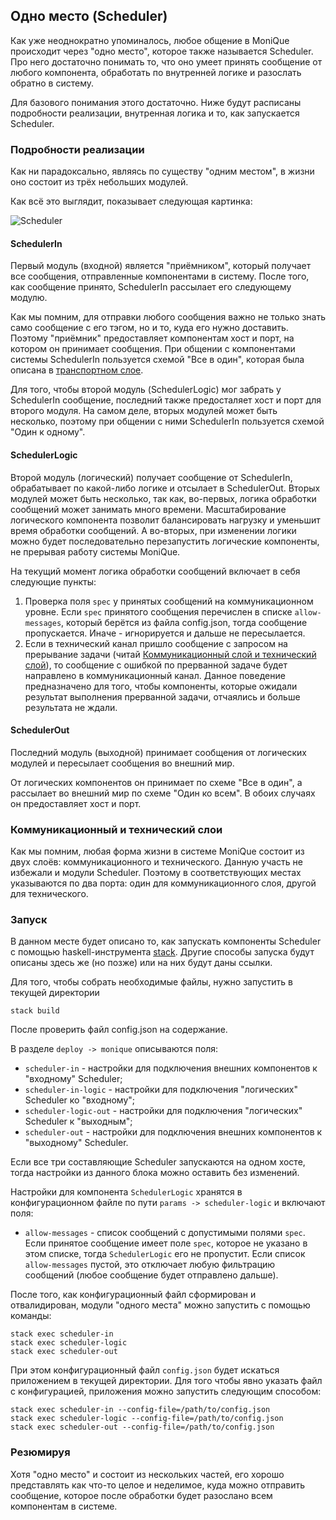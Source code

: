 ## Одно место (Scheduler)

Как уже неоднократно упоминалось, любое общение в MoniQue происходит через "одно место", которое также называется Scheduler.
Про него достаточно понимать то, что оно умеет принять сообщение от любого компонента, обработать по внутренней логике и разослать обратно в систему.

Для базового понимания этого достаточно. Ниже будут расписаны подробности реализации, внутренная логика и то, как запускается Scheduler.

### Подробности реализации

Как ни парадоксально, являясь по существу "одним местом", в жизни оно состоит из трёх небольших модулей.

Как всё это выглядит, показывает следующая картинка:

![Scheduler](images/scheduler.png)

#### SchedulerIn

Первый модуль (входной) является "приёмником", который получает все сообщения, отправленные компонентами в систему.
После того, как сообщение принято, SchedulerIn рассылает его следующему модулю. 

Как мы помним, для отправки любого сообщения важно не только знать само сообщение с его тэгом, но и то, куда его нужно доставить.
Поэтому "приёмник" предоставляет компонентам хост и порт, на котором он принимает сообщения.
При общении с компонентами системы SchedulerIn пользуется схемой "Все в один", которая была описана в [транспортном слое](Transport.md).

Для того, чтобы второй модуль (SchedulerLogic) мог забрать у SchedulerIn сообщение, последний также предосталяет хост и порт для второго модуля.
На самом деле, вторых модулей может быть несколько, поэтому при общении с ними SchedulerIn пользуется схемой "Один к одному".

#### SchedulerLogic

Второй модуль (логический) получает сообщение от SchedulerIn, обрабатывает по какой-либо логике и отсылает в SchedulerOut.
Вторых модулей может быть несколько, так как, во-первых, логика обработки сообщений может занимать много времени.
Масштабирование логического компонента позволит балансировать нагрузку и уменьшит время обработки сообщений.
А во-вторых, при изменении логики можно будет последовательно перезапустить логические компоненты, не прерывая работу системы MoniQue.

На текущий момент логика обработки сообщений включает в себя следующие пункты:
  1. Проверка поля `spec` у принятых сообщений на коммуникационном уровне. Если `spec` принятого сообщения перечислен в списке `allow-messages`, который берётся из файла config.json, тогда сообщение пропускается. Иначе - игнорируется и дальше не пересылается.
  2. Если в технический канал пришло сообщение с запросом на прерывание задачи (читай [Коммуникационный слой и технический слой](CommAndTech.md)), то сообщение с ошибкой по прерванной задаче будет направлено в коммуникационный канал. Данное поведение предназначено для того, чтобы компоненты, которые ожидали результат выполнения прерванной задачи, отчаялись и больше результата не ждали.
  
#### SchedulerOut

Последний модуль (выходной) принимает сообщения от логических модулей и пересылает сообщения во внешний мир.

От логических компонентов он принимает по схеме "Все в один", а рассылает во внешний мир по схеме "Один ко всем".
В обоих случаях он предоставляет хост и порт.

### Коммуникационный и технический слои

Как мы помним, любая форма жизни в системе MoniQue состоит из двух слоёв: коммуникационного и технического.
Данную участь не избежали и модули Scheduler.
Поэтому в соответствующих местах указываются по два порта: один для коммуникационного слоя, другой для технического.

### Запуск

В данном месте будет описано то, как запускать компоненты Scheduler с помощью haskell-инструмента [stack](https://www.haskellstack.org/).
Другие способы запуска будут описаны здесь же (но позже) или на них будут даны ссылки.

Для того, чтобы собрать необходимые файлы, нужно запустить в текущей директории
```
stack build
```

После проверить файл config.json на содержание.

В разделе `deploy -> monique` описываются поля:
  * `scheduler-in` - настройки для подключения внешних компонентов к "входному" Scheduler;
  * `scheduler-in-logic` - настройки для подключения "логических" Scheduler ко "входному";
  * `scheduler-logic-out` - настройки для подключения "логических" Scheduler к "выходным";
  * `scheduler-out` - настройки для подключения внешних компонентов к "выходному" Scheduler.
  
Если все три составляющие Scheduler запускаются на одном хосте, тогда настройки из данного блока можно оставить без изменений.

Настройки для компонента `SchedulerLogic` хранятся в конфигурационном файле по пути `params -> scheduler-logic` и включают поля:
  * `allow-messages` - список сообщений с допустимыми полями `spec`. Если принятое сообщение имеет поле `spec`, которое не указано в этом списке, тогда `SchedulerLogic` его не пропустит. Если список `allow-messages` пустой, это отключает любую фильтрацию сообщений (любое сообщение будет отправлено дальше).

После того, как конфигурационный файл сформирован и отвалидирован, модули "одного места" можно запустить с помощью команды:
```
stack exec scheduler-in
stack exec scheduler-logic
stack exec scheduler-out 
```

При этом конфигурационный файл `config.json` будет искаться приложением в текущей директории.
Для того чтобы явно указать файл с конфигурацией, приложения можно запустить следующим способом:

```
stack exec scheduler-in --config-file=/path/to/config.json 
stack exec scheduler-logic --config-file=/path/to/config.json 
stack exec scheduler-out --config-file=/path/to/config.json 
```

### Резюмируя

Хотя "одно место" и состоит из нескольких частей, его хорошо представлять как что-то целое и неделимое, куда можно отправить сообщение, которое после обработки будет разослано всем компонентам в системе.
